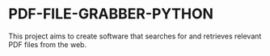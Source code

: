 # PDF-FILE-GRABBER-PYTHON
This project aims to create software that searches for and retrieves relevant PDF files from the web.
